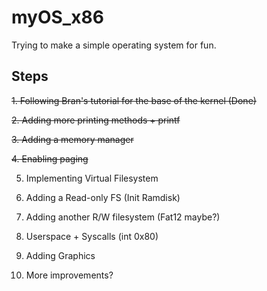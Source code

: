 # myOS_x86

Trying to make a simple operating system for fun.

## Steps

~~1. Following Bran's tutorial for the base of the kernel (Done)~~

~~2. Adding more printing methods + printf~~

~~3. Adding a memory manager~~

~~4. Enabling paging~~

5. Implementing Virtual Filesystem

6. Adding a Read-only FS (Init Ramdisk)

7. Adding another R/W filesystem (Fat12 maybe?)

8. Userspace + Syscalls (int 0x80)

9. Adding Graphics

10. More improvements?
